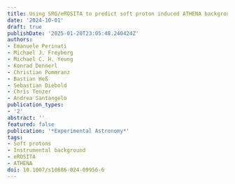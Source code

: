 ```yaml
---
title: Using SRG/eROSITA to predict soft proton induced ATHENA backgrounds
date: '2024-10-01'
draft: true
publishDate: '2025-01-20T23:05:48.240424Z'
authors:
- Emanuele Perinati
- Michael J. Freyberg
- Michael C. H. Yeung
- Konrad Dennerl
- Christian Pommranz
- Bastian Heß
- Sebastian Diebold
- Chris Tenzer
- Andrea Santangelo
publication_types:
- '2'
abstract: ''
featured: false
publication: '*Experimental Astronomy*'
tags:
- Soft protons
- Instrumental background
- eROSITA
- ATHENA
doi: 10.1007/s10686-024-09956-6
---
```


